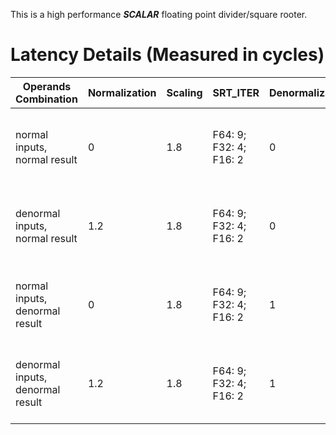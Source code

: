 

This is a high performance ***SCALAR*** floating point divider/square rooter.



# Latency Details (Measured in cycles)

|Operands Combination|Normalization|Scaling|SRT_ITER|Denormalization|Rounding|Total|
|------|------|------|------|------|------|------|
|normal inputs, normal result|0|1.8|F64: 9; F32: 4; F16: 2|0|1|F64: 12; F32: 7; F16: 5|
|denormal inputs, normal result|1.2|1.8|F64: 9; F32: 4; F16: 2|0|1|F64: 13; F32: 8; F16: 6|
|normal inputs, denormal result|0|1.8|F64: 9; F32: 4; F16: 2|1|1|F64: 13; F32: 8; F16: 6|
|denormal inputs, denormal result|1.2|1.8|F64: 9; F32: 4; F16: 2|1|1|F64: 14; F32: 9; F16: 7|




